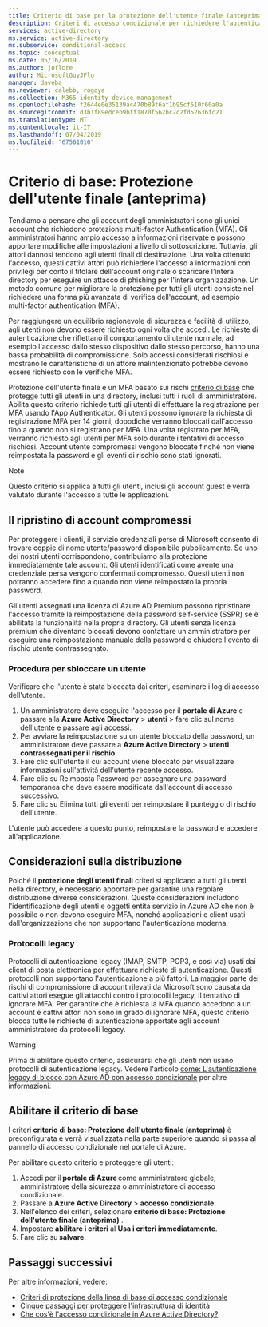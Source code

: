 ```yaml
---
title: Criterio di base per la protezione dell'utente finale (anteprima) - Azure Active Directory
description: Criteri di accesso condizionale per richiedere l'autenticazione a più fattori per gli utenti
services: active-directory
ms.service: active-directory
ms.subservice: conditional-access
ms.topic: conceptual
ms.date: 05/16/2019
ms.author: joflore
author: MicrosoftGuyJFlo
manager: daveba
ms.reviewer: calebb, rogoya
ms.collection: M365-identity-device-management
ms.openlocfilehash: f2644e0e35139ac470b89f6af1b95cf510f60a0a
ms.sourcegitcommit: d3b1f89edceb9bff1870f562bc2c2fd52636fc21
ms.translationtype: MT
ms.contentlocale: it-IT
ms.lasthandoff: 07/04/2019
ms.locfileid: "67561010"
---
```

# <a name="baseline-policy-end-user-protection-preview"></a>Criterio di base: Protezione dell'utente finale (anteprima)

Tendiamo a pensare che gli account degli amministratori sono gli unici account che richiedono protezione multi-factor Authentication (MFA). Gli amministratori hanno ampio accesso a informazioni riservate e possono apportare modifiche alle impostazioni a livello di sottoscrizione. Tuttavia, gli attori dannosi tendono agli utenti finali di destinazione. Una volta ottenuto l'accesso, questi cattivi attori può richiedere l'accesso a informazioni con privilegi per conto il titolare dell'account originale o scaricare l'intera directory per eseguire un attacco di phishing per l'intera organizzazione. Un metodo comune per migliorare la protezione per tutti gli utenti consiste nel richiedere una forma più avanzata di verifica dell'account, ad esempio multi-factor authentication (MFA).

Per raggiungere un equilibrio ragionevole di sicurezza e facilità di utilizzo, agli utenti non devono essere richiesto ogni volta che accedi. Le richieste di autenticazione che riflettano il comportamento di utente normale, ad esempio l'accesso dallo stesso dispositivo dallo stesso percorso, hanno una bassa probabilità di compromissione. Solo accessi considerati rischiosi e mostrano le caratteristiche di un attore malintenzionato potrebbe devono essere richiesto con le verifiche MFA.

Protezione dell'utente finale è un MFA basato sui rischi [criterio di base](concept-baseline-protection.md) che protegge tutti gli utenti in una directory, inclusi tutti i ruoli di amministratore. Abilita questo criterio richiede tutti gli utenti di effettuare la registrazione per MFA usando l'App Authenticator. Gli utenti possono ignorare la richiesta di registrazione MFA per 14 giorni, dopodiché verranno bloccati dall'accesso fino a quando non si registrano per MFA. Una volta registrato per MFA, verranno richiesto agli utenti per MFA solo durante i tentativi di accesso rischiosi. Account utente compromessi vengono bloccate finché non viene reimpostata la password e gli eventi di rischio sono stati ignorati.

> [!NOTE]
> Questo criterio si applica a tutti gli utenti, inclusi gli account guest e verrà valutato durante l'accesso a tutte le applicazioni.

## <a name="recovering-compromised-accounts"></a>Il ripristino di account compromessi

Per proteggere i clienti, il servizio credenziali perse di Microsoft consente di trovare coppie di nome utente/password disponibile pubblicamente. Se uno dei nostri utenti corrispondono, contribuiamo alla protezione immediatamente tale account. Gli utenti identificati come avente una credenziale persa vengono confermati compromesso. Questi utenti non potranno accedere fino a quando non viene reimpostato la propria password.

Gli utenti assegnati una licenza di Azure AD Premium possono ripristinare l'accesso tramite la reimpostazione della password self-service (SSPR) se è abilitata la funzionalità nella propria directory. Gli utenti senza licenza premium che diventano bloccati devono contattare un amministratore per eseguire una reimpostazione manuale della password e chiudere l'evento di rischio utente contrassegnato.

### <a name="steps-to-unblock-a-user"></a>Procedura per sbloccare un utente

Verificare che l'utente è stata bloccata dai criteri, esaminare i log di accesso dell'utente.

1. Un amministratore deve eseguire l'accesso per il **portale di Azure** e passare alla **Azure Active Directory** > **utenti** > fare clic sul nome dell'utente e passare agli accessi.
1. Per avviare la reimpostazione su un utente bloccato della password, un amministratore deve passare a **Azure Active Directory** > **utenti contrassegnati per il rischio**
1. Fare clic sull'utente il cui account viene bloccato per visualizzare informazioni sull'attività dell'utente recente accesso.
1. Fare clic su Reimposta Password per assegnare una password temporanea che deve essere modificata dall'account di accesso successivo.
1. Fare clic su Elimina tutti gli eventi per reimpostare il punteggio di rischio dell'utente.

L'utente può accedere a questo punto, reimpostare la password e accedere all'applicazione.

## <a name="deployment-considerations"></a>Considerazioni sulla distribuzione

Poiché il **protezione degli utenti finali** criteri si applicano a tutti gli utenti nella directory, è necessario apportare per garantire una regolare distribuzione diverse considerazioni. Queste considerazioni includono l'identificazione degli utenti e oggetti entità servizio in Azure AD che non è possibile o non devono eseguire MFA, nonché applicazioni e client usati dall'organizzazione che non supportano l'autenticazione moderna.

### <a name="legacy-protocols"></a>Protocolli legacy

Protocolli di autenticazione legacy (IMAP, SMTP, POP3, e così via) usati dai client di posta elettronica per effettuare richieste di autenticazione. Questi protocolli non supportano l'autenticazione a più fattori.  La maggior parte dei rischi di compromissione di account rilevati da Microsoft sono causata da cattivi attori esegue gli attacchi contro i protocolli legacy, il tentativo di ignorare MFA. Per garantire che è richiesta la MFA quando accedono a un account e cattivi attori non sono in grado di ignorare MFA, questo criterio blocca tutte le richieste di autenticazione apportate agli account amministratore da protocolli legacy.

> [!WARNING]
> Prima di abilitare questo criterio, assicurarsi che gli utenti non usano protocolli di autenticazione legacy. Vedere l'articolo [come: L'autenticazione legacy di blocco con Azure AD con accesso condizionale](howto-baseline-protect-legacy-auth.md#identify-legacy-authentication-use) per altre informazioni.

## <a name="enable-the-baseline-policy"></a>Abilitare il criterio di base

I criteri **criterio di base: Protezione dell'utente finale (anteprima)** è preconfigurata e verrà visualizzata nella parte superiore quando si passa al pannello di accesso condizionale nel portale di Azure.

Per abilitare questo criterio e proteggere gli utenti:

1. Accedi per il **portale di Azure** come amministratore globale, amministratore della sicurezza o amministratore di accesso condizionale.
1. Passare a **Azure Active Directory** > **accesso condizionale**.
1. Nell'elenco dei criteri, selezionare **criterio di base: Protezione dell'utente finale (anteprima)** .
1. Impostare **abilitare i criteri** al **Usa i criteri immediatamente**.
1. Fare clic su **salvare**.

## <a name="next-steps"></a>Passaggi successivi

Per altre informazioni, vedere:

* [Criteri di protezione della linea di base di accesso condizionale](concept-baseline-protection.md)
* [Cinque passaggi per proteggere l'infrastruttura di identità](../../security/azure-ad-secure-steps.md)
* [Che cos'è l'accesso condizionale in Azure Active Directory?](overview.md)
